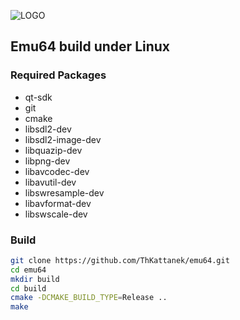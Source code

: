 ![LOGO](https://github.com/ThKattanek/emu64/tree/master/src/grafik/emu64_logo_120_120.png)

## Emu64 build under Linux

### Required Packages 
- qt-sdk
- git
- cmake
- libsdl2-dev
- libsdl2-image-dev
- libquazip-dev
- libpng-dev
- libavcodec-dev
- libavutil-dev
- libswresample-dev
- libavformat-dev
- libswscale-dev

### Build
```bash
git clone https://github.com/ThKattanek/emu64.git
cd emu64
mkdir build
cd build
cmake -DCMAKE_BUILD_TYPE=Release ..
make
```
